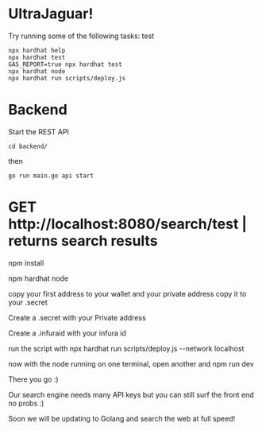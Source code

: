 # UltraJaguar!

Try running some of the following tasks:
test 

```shell
npx hardhat help
npx hardhat test
GAS_REPORT=true npx hardhat test
npx hardhat node
npx hardhat run scripts/deploy.js
```

# Backend

Start the REST API

```
cd backend/
```

then

```
go run main.go api start
```

GET http://localhost:8080/search/test | returns search results
=======
npm install

npm hardhat node

copy your first address to your wallet and your private address copy it to your .secret

Create a .secret with your Private address

Create a .infuraid with your infura id

run the script with npx hardhat run scripts/deploy.js --network localhost

now with the node running on one terminal, open another and npm run dev

There you go :)

Our search engine needs many API keys but you can still surf the front end no probs :)

Soon we will be updating to Golang and search the web at full speed!

